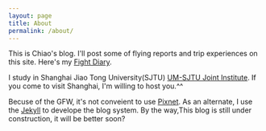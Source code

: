 ```yaml
---
layout: page
title: About
permalink: /about/
---
```



<p>This is Chiao's blog. I'll post some of flying reports and trip experiences on this site. Here's my <a href="http://flightdiary.net/chiaoy">Fight Diary</a>.</p>

<p>I study in Shanghai Jiao Tong University(SJTU) <a href="https://umji.sjtu.edu.cn">UM-SJTU Joint Institute</a>. If you come to visit Shanghai, I'm willing to host you.^^</p>

<p>Becuse of the GFW, it's not conveient to use <a href="https://www.pixnet.net">Pixnet</a>.  As an alternate, I use the   <a href="https://github.com/jekyll">Jekyll</a> to develope the blog system. By the way,This blog is still under construction, it will be better soon?</p>

